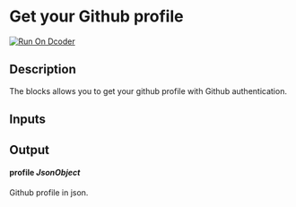 # Get your Github profile
[![Run On Dcoder](https://static-content.dcoder.tech/dcoder-assets/run-on-dcoder.svg)](https://code.dcoder.tech/files/project/612e1d5011d7201507a5642f)

## Description
The blocks allows you to get your github profile with Github authentication.

## Inputs

## Output
#### **profile**  *JsonObject*
Github profile in json.

